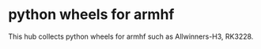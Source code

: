 # python wheels for armhf
This hub collects python wheels for armhf such as Allwinners-H3, RK3228.

